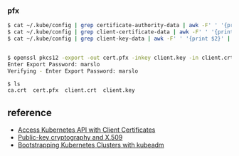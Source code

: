 ### pfx

```bash
$ cat ~/.kube/config | grep certificate-authority-data | awk -F' ' '{print $2}' | base64 -d > ca.crt
$ cat ~/.kube/config | grep client-certificate-data | awk -F' ' '{print $2}' | base64 -d > client.crt
$ cat ~/.kube/config | grep client-key-data | awk -F' ' '{print $2}' | base64 -d > client.key


$ openssl pkcs12 -export -out cert.pfx -inkey client.key -in client.crt -certfile ca.crt
Enter Export Password: marslo
Verifying - Enter Export Password: marslo

$ ls
ca.crt  cert.pfx  client.crt  client.key
```

## reference
- [Access Kubernetes API with Client Certificates](https://codefarm.me/2019/02/01/access-kubernetes-api-with-client-certificates/)
- [Public-key cryptography and X.509](https://codefarm.me/2019/01/31/public-key-cryptography-and-x509/)
- [Bootstrapping Kubernetes Clusters with kubeadm](https://codefarm.me/2019/01/28/bootstrapping-kubernetes-clusters-with-kubeadm/)
